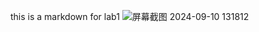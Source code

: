 this is a markdown for lab1
![屏幕截图 2024-09-10 131812](https://github.com/user-attachments/assets/a78808f0-be84-45f4-861f-193b8517c11e)
